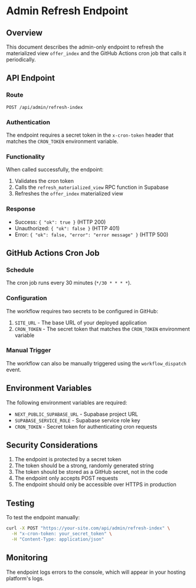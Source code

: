 # Admin Refresh Endpoint

## Overview

This document describes the admin-only endpoint to refresh the materialized view `offer_index` and the GitHub Actions cron job that calls it periodically.

## API Endpoint

### Route
`POST /api/admin/refresh-index`

### Authentication
The endpoint requires a secret token in the `x-cron-token` header that matches the `CRON_TOKEN` environment variable.

### Functionality
When called successfully, the endpoint:
1. Validates the cron token
2. Calls the `refresh_materialized_view` RPC function in Supabase
3. Refreshes the `offer_index` materialized view

### Response
- Success: `{ "ok": true }` (HTTP 200)
- Unauthorized: `{ "ok": false }` (HTTP 401)
- Error: `{ "ok": false, "error": "error message" }` (HTTP 500)

## GitHub Actions Cron Job

### Schedule
The cron job runs every 30 minutes (`*/30 * * * *`).

### Configuration
The workflow requires two secrets to be configured in GitHub:
1. `SITE_URL` - The base URL of your deployed application
2. `CRON_TOKEN` - The secret token that matches the `CRON_TOKEN` environment variable

### Manual Trigger
The workflow can also be manually triggered using the `workflow_dispatch` event.

## Environment Variables

The following environment variables are required:
- `NEXT_PUBLIC_SUPABASE_URL` - Supabase project URL
- `SUPABASE_SERVICE_ROLE` - Supabase service role key
- `CRON_TOKEN` - Secret token for authenticating cron requests

## Security Considerations

1. The endpoint is protected by a secret token
2. The token should be a strong, randomly generated string
3. The token should be stored as a GitHub secret, not in the code
4. The endpoint only accepts POST requests
5. The endpoint should only be accessible over HTTPS in production

## Testing

To test the endpoint manually:
```bash
curl -X POST "https://your-site.com/api/admin/refresh-index" \
  -H "x-cron-token: your_secret_token" \
  -H "Content-Type: application/json"
```

## Monitoring

The endpoint logs errors to the console, which will appear in your hosting platform's logs.